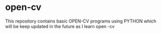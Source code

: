 # open-cv
This repository contains basic OPEN-CV programs using PYTHON which will be keep updated in the future as I learn open -cv
